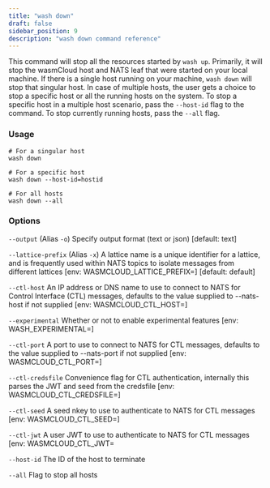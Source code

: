 ```yaml
---
title: "wash down"
draft: false
sidebar_position: 9
description: "wash down command reference"
--- 
```


<head>
  <meta name="robots" content="noindex" />
</head>

This command will stop all the resources started by `wash up`. Primarily, it will stop the wasmCloud host and NATS leaf that were started on your local machine. If there is a single host running on your machine, `wash down` will stop that singular host. In case of multiple hosts, the user gets a choice to stop a specific host or all the running hosts on the system. To stop a specific host in a multiple host scenario, pass the `--host-id` flag to the command. To stop currently running hosts, pass the `--all` flag.

### Usage
```
# For a singular host
wash down 

# For a specific host
wash down --host-id=hostid

# For all hosts
wash down --all
```

### Options
`--output` (Alias `-o`) Specify output format (text or json) [default: text]

`--lattice-prefix` (Alias `-x`) A lattice name is a unique identifier for a lattice, and is frequently used within NATS topics to isolate messages from different lattices [env: WASMCLOUD_LATTICE_PREFIX=] [default: default]

`--ctl-host` An IP address or DNS name to use to connect to NATS for Control Interface (CTL) messages, defaults to the value supplied to --nats-host if not supplied [env: WASMCLOUD_CTL_HOST=]

`--experimental` Whether or not to enable experimental features [env: WASH_EXPERIMENTAL=]

`--ctl-port` A port to use to connect to NATS for CTL messages, defaults to the value supplied to --nats-port if not supplied [env: WASMCLOUD_CTL_PORT=]

`--ctl-credsfile` Convenience flag for CTL authentication, internally this parses the JWT and seed from the credsfile [env: WASMCLOUD_CTL_CREDSFILE=]

`--ctl-seed` A seed nkey to use to authenticate to NATS for CTL messages [env: WASMCLOUD_CTL_SEED=]

`--ctl-jwt` A user JWT to use to authenticate to NATS for CTL messages [env: WASMCLOUD_CTL_JWT=

`--host-id` The ID of the host to terminate

`--all` Flag to stop all hosts